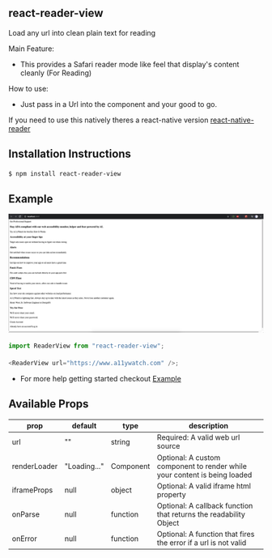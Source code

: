 ## react-reader-view

Load any url into clean plain text for reading

Main Feature:

- This provides a Safari reader mode like feel that display's content cleanly (For Reading)

How to use:

- Just pass in a Url into the component and your good to go.

If you need to use this natively theres a react-native version [react-native-reader](https://github.com/j-mendez/react-native-reader)

## Installation Instructions

```bash
$ npm install react-reader-view
```

## Example

![Example App](https://raw.githubusercontent.com/A11yWatch/Project-Screenshots/master/react-reader.png)

```typescript
import ReaderView from "react-reader-view";

<ReaderView url="https://www.a11ywatch.com" />;
```

- For more help getting started checkout [Example](https://github.com/A11yWatch/react-reader-example-project)

## Available Props

| prop         | default      | type      | description                                                               |
| ------------ | ------------ | --------- | ------------------------------------------------------------------------- |
| url          | ""           | string    | Required: A valid web url source                                          |
| renderLoader | "Loading..." | Component | Optional: A custom component to render while your content is being loaded |
| iframeProps  | null         | object    | Optional: A valid iframe html property                                    |
| onParse      | null         | function  | Optional: A callback function that returns the readability Object         |
| onError      | null         | function  | Optional: A function that fires the error if a url is not valid           |
